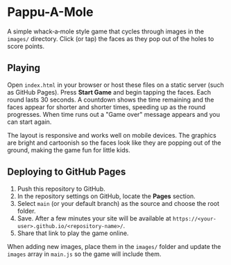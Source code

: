 # Pappu-A-Mole

A simple whack‑a‑mole style game that cycles through images in the `images/` directory. Click (or tap) the faces as they pop out of the holes to score points.

## Playing

Open `index.html` in your browser or host these files on a static server (such as GitHub Pages). Press **Start Game** and begin tapping the faces. Each round lasts 30 seconds. A countdown shows the time remaining and the faces appear for shorter and shorter times, speeding up as the round progresses. When time runs out a "Game over" message appears and you can start again.

The layout is responsive and works well on mobile devices.
The graphics are bright and cartoonish so the faces look like they are popping
out of the ground, making the game fun for little kids.

## Deploying to GitHub Pages

1. Push this repository to GitHub.
2. In the repository settings on GitHub, locate the **Pages** section.
3. Select `main` (or your default branch) as the source and choose the root folder.
4. Save. After a few minutes your site will be available at `https://<your-user>.github.io/<repository-name>/`.
5. Share that link to play the game online.

When adding new images, place them in the `images/` folder and update the `images` array in `main.js` so the game will include them.
